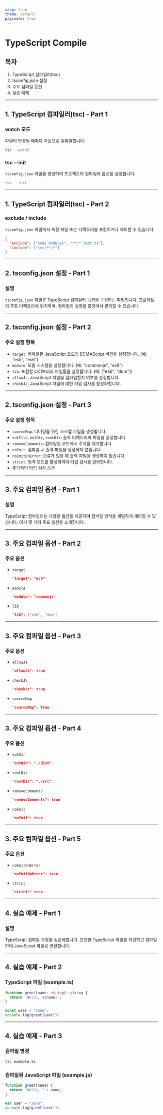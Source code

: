 ```yaml
---
marp: true
theme: default
paginate: true
---
```


# TypeScript Compile

## 목차

1. TypeScript 컴파일러(tsc)
2. tsconfig.json 설정
3. 주요 컴파일 옵션
4. 실습 예제

---

## 1. TypeScript 컴파일러(tsc) - Part 1

### watch 모드
파일이 변경될 때마다 자동으로 컴파일합니다.
```sh
tsc --watch
```

### tsc --init
`tsconfig.json` 파일을 생성하여 프로젝트의 컴파일러 옵션을 설정합니다.
```sh
tsc --init
```

---

## 1. TypeScript 컴파일러(tsc) - Part 2

### exclude / include
`tsconfig.json` 파일에서 특정 파일 또는 디렉토리를 포함하거나 제외할 수 있습니다.
```json
{
  "exclude": ["node_modules", "**/*.test.ts"],
  "include": ["src/**/*"]
}
```

---

## 2. tsconfig.json 설정 - Part 1

### 설명
`tsconfig.json` 파일은 TypeScript 컴파일러 옵션을 구성하는 파일입니다. 프로젝트의 루트 디렉토리에 위치하며, 컴파일러 설정을 중앙에서 관리할 수 있습니다.

---

## 2. tsconfig.json 설정 - Part 2

### 주요 설정 항목
- `target`: 컴파일된 JavaScript 코드의 ECMAScript 버전을 설정합니다. (예: "es5", "es6")
- `module`: 모듈 시스템을 설정합니다. (예: "commonjs", "es6")
- `lib`: 포함할 라이브러리 파일들을 설정합니다. (예: ["es6", "dom"])
- `allowJs`: JavaScript 파일을 컴파일할지 여부를 설정합니다.
- `checkJs`: JavaScript 파일에 대한 타입 검사를 활성화합니다.

---

## 2. tsconfig.json 설정 - Part 3

### 주요 설정 항목 
- `sourceMap`: 디버깅을 위한 소스맵 파일을 생성합니다.
- `outFile`, `outDir`, `rootDir`: 출력 디렉토리와 파일을 설정합니다.
- `removeComments`: 컴파일된 코드에서 주석을 제거합니다.
- `noEmit`: 컴파일 시 출력 파일을 생성하지 않습니다.
- `noEmitOnError`: 오류가 있을 때 출력 파일을 생성하지 않습니다.
- `strict`: 엄격 모드를 활성화하여 타입 검사를 강화합니다.
- 추가적인 타입 검사 옵션

---

## 3. 주요 컴파일 옵션 - Part 1

### 설명
TypeScript 컴파일러는 다양한 옵션을 제공하여 컴파일 방식을 세밀하게 제어할 수 있습니다. 여기 몇 가지 주요 옵션을 소개합니다.

---

## 3. 주요 컴파일 옵션 - Part 2

### 주요 옵션
- `target`
  ```json
  "target": "es6"
  ```
- `module`
  ```json
  "module": "commonjs"
  ```
- `lib`
  ```json
  "lib": ["es6", "dom"]
  ```

---

## 3. 주요 컴파일 옵션 - Part 3

### 주요 옵션 
- `allowJs`
  ```json
  "allowJs": true
  ```
- `checkJs`
  ```json
  "checkJs": true
  ```
- `sourceMap`
  ```json
  "sourceMap": true
  ```

---

## 3. 주요 컴파일 옵션 - Part 4

### 주요 옵션 
- `outDir`
  ```json
  "outDir": "./dist"
  ```
- `rootDir`
  ```json
  "rootDir": "./src"
  ```
- `removeComments`
  ```json
  "removeComments": true
  ```
- `noEmit`
  ```json
  "noEmit": true
  ```

---

## 3. 주요 컴파일 옵션 - Part 5

### 주요 옵션 
- `noEmitOnError`
  ```json
  "noEmitOnError": true
  ```
- `strict`
  ```json
  "strict": true
  ```

---

## 4. 실습 예제 - Part 1

### 설명
TypeScript 컴파일 과정을 실습해봅니다. 간단한 TypeScript 파일을 작성하고 컴파일하여 JavaScript 파일로 변환합니다.

---

## 4. 실습 예제 - Part 2

### TypeScript 파일 (example.ts)
```typescript
function greet(name: string): string {
  return `Hello, ${name}`;
}

const user = "Jane";
console.log(greet(user));
```

---

## 4. 실습 예제 - Part 3

### 컴파일 명령
```sh
tsc example.ts
```

### 컴파일된 JavaScript 파일 (example.js)
```javascript
function greet(name) {
  return "Hello, " + name;
}

var user = "Jane";
console.log(greet(user));
```